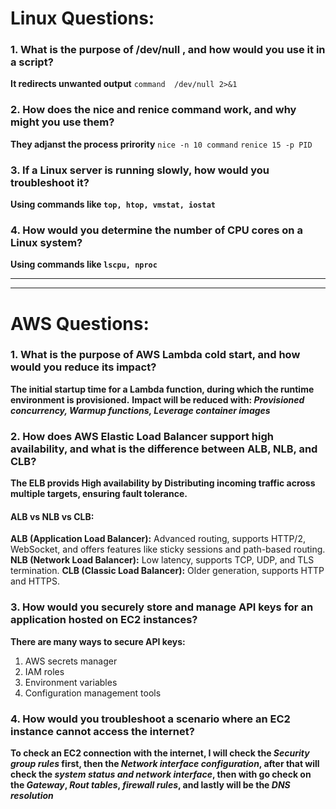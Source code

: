 # Linux Questions:
### 1. What is the purpose of /dev/null , and how would you use it in a script?
**It redirects unwanted output** 
`command  /dev/null 2>&1`

### 2. How does the nice and renice command work, and why might you use them?
**They adjanst the process prirority**
`nice -n 10 command`
`renice 15 -p PID`

### 3. If a Linux server is running slowly, how would you troubleshoot it?
**Using commands like `top, htop, vmstat, iostat`**

### 4. How would you determine the number of CPU cores on a Linux system?
**Using commands like `lscpu, nproc`**


---
---

# AWS Questions: 
### 1. What is the purpose of AWS Lambda cold start, and how would you reduce its impact?
**The initial startup time for a Lambda function, during which the runtime environment is provisioned.**
**Impact will be reduced with: *Provisioned concurrency, Warmup functions, Leverage container images***

### 2. How does AWS Elastic Load Balancer support high availability, and what is the difference between ALB, NLB, and CLB?
**The ELB provids High availability by  Distributing incoming traffic across multiple targets, ensuring fault tolerance.**

#### ALB vs NLB vs CLB:
**ALB (Application Load Balancer):** Advanced routing, supports HTTP/2, WebSocket, and offers features like sticky sessions and path-based routing.
**NLB (Network Load Balancer):** Low latency, supports TCP, UDP, and TLS termination.
**CLB (Classic Load Balancer):** Older generation, supports HTTP and HTTPS.

### 3. How would you securely store and manage API keys for an application hosted on EC2 instances?
**There are many ways to secure API keys:**
1. AWS secrets manager
2. IAM roles
3. Environment variables
4. Configuration management tools

### 4. How would you troubleshoot a scenario where an EC2 instance cannot access the internet?
**To check an EC2 connection with the internet, I will check the *Security group rules* first, then the *Network interface configuration*, after that will check the *system status and network interface*, then with go check on the *Gateway*, *Rout tables*, *firewall rules*, and lastly will be the *DNS resolution***




